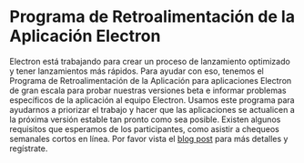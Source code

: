# Programa de Retroalimentación de la Aplicación Electron

Electron está trabajando para crear un proceso de lanzamiento optimizado y tener lanzamientos más rápidos. Para ayudar con eso, tenemos el Programa de Retroalimentación de la Aplicación para aplicaciones Electron de gran escala para probar nuestras versiones beta e informar problemas específicos de la aplicación al equipo Electron. Usamos este programa para ayudarnos a priorizar el trabajo y hacer que las aplicaciones se actualicen a la próxima versión estable tan pronto como sea posible. Existen algunos requisitos que esperamos de los participantes, como asistir a chequeos semanales cortos en línea. Por favor vista el [blog post](https://electronjs.org/blog/app-feedback-program) para más detalles y regístrate.
